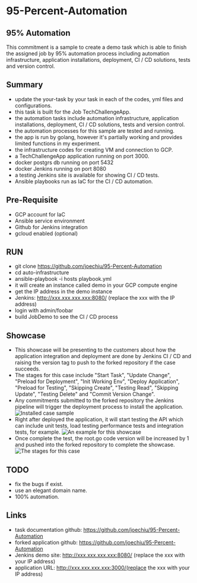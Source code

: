 # 95-Percent-Automation 
## 95% Automation
This commitment is a sample to create a demo task which is able to finish the assigned job by 95% automation process including automation infrastructure, application installations, deployment, CI / CD solutions, tests and version control.

## Summary
- update the your-task by your task in each of the codes, yml files and configurations.
- this task is built for the Job TechChallengeApp.
- the automation tasks include automation infrastructure, application installations, deployment, CI / CD solutions, tests and version control.
- the automation processes for this sample are tested and running.
- the app is run by golang, however it's partially working and provides limited functions in my experiment.
- the infrastructure codes for creating VM and connection to GCP.
- a TechChallengeApp application running on port 3000.
- docker postgrs db running on port 5432
- docker Jenkins running on port 8080
- a testing Jenkins site is available for showing CI / CD tests.
- Ansible playbooks run as IaC for the CI / CD automation.

## Pre-Requisite
- GCP account for IaC
- Ansible service environment
- Github for Jenkins integration
- gcloud enabled (optional)

## RUN
- git clone https://github.com/joechiu/95-Percent-Automation
- cd auto-infrastructure
- ansible-playbook -i hosts playbook.yml
- it will create an instance called demo in your GCP compute engine
- get the IP address in the demo instance
- Jenkins: http://xxx.xxx.xxx.xxx:8080/ (replace the xxx with the IP address)
- login with admin/foobar
- build JobDemo to see the CI / CD process

## Showcase
- This showcase will be presenting to the customers about how the application integration and deployment are done by Jenkins CI / CD and raising the version tag to push to the forked repository if the case succeeds.
- The stages for this case include "Start Task", "Update Change", "Preload for Deployment", "Init Working Env", "Deploy Application", "Preload for Testing", "Skipping Create", "Testing Read", "Skipping Update", "Testing Delete" and "Commit Version Change".
- Any commitments submitted to the forked repository the Jenkins pipeline will trigger the deployment process to install the application.
![Installed case sample](https://github.com/joechiu/95-Percent-Automation/blob/main/images/app-dump.PNG?raw=true)
- Right after deployed the application, it will start testing the API which can include unit tests, load testing performance tests and integration tests, for example. 
![An example for this showcase](https://github.com/joechiu/95-Percent-Automation/blob/main/images/jenkins-demo-app-dump.PNG?raw=true)
- Once complete the test, the root.go code version will be increased by 1 and pushed into the forked repository to complete the showcase.
![The stages for this case](https://github.com/joechiu/95-Percent-Automation/blob/main/images/jenkins-demo.PNG?raw=true)

## TODO
- fix the bugs if exist.
- use an elegant domain name.
- 100% automation.

## Links
- task documentation github:  https://github.com/joechiu/95-Percent-Automation
- forked application github: https://github.com/joechiu/95-Percent-Automation
- Jenkins demo site: http://xxx.xxx.xxx.xxx:8080/ (replace the xxx with your IP address)
- application URL: http://xxx.xxx.xxx.xxx:3000/(replace the xxx with your IP address) 
